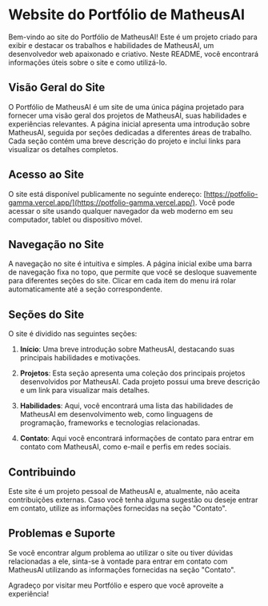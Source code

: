 # Website do Portfólio de MatheusAI

Bem-vindo ao site do Portfólio de MatheusAI! Este é um projeto criado para exibir e destacar os trabalhos e habilidades de MatheusAI, um desenvolvedor web apaixonado e criativo. Neste README, você encontrará informações úteis sobre o site e como utilizá-lo.

## Visão Geral do Site

O Portfólio de MatheusAI é um site de uma única página projetado para fornecer uma visão geral dos projetos de MatheusAI, suas habilidades e experiências relevantes. A página inicial apresenta uma introdução sobre MatheusAI, seguida por seções dedicadas a diferentes áreas de trabalho. Cada seção contém uma breve descrição do projeto e inclui links para visualizar os detalhes completos.

## Acesso ao Site

O site está disponível publicamente no seguinte endereço: [https://potfolio-gamma.vercel.app/](https://potfolio-gamma.vercel.app/). Você pode acessar o site usando qualquer navegador da web moderno em seu computador, tablet ou dispositivo móvel.

## Navegação no Site

A navegação no site é intuitiva e simples. A página inicial exibe uma barra de navegação fixa no topo, que permite que você se desloque suavemente para diferentes seções do site. Clicar em cada item do menu irá rolar automaticamente até a seção correspondente.

## Seções do Site

O site é dividido nas seguintes seções:

1. **Início**: Uma breve introdução sobre MatheusAI, destacando suas principais habilidades e motivações.

2. **Projetos**: Esta seção apresenta uma coleção dos principais projetos desenvolvidos por MatheusAI. Cada projeto possui uma breve descrição e um link para visualizar mais detalhes.

3. **Habilidades**: Aqui, você encontrará uma lista das habilidades de MatheusAI em desenvolvimento web, como linguagens de programação, frameworks e tecnologias relacionadas.

4. **Contato**: Aqui você encontrará informações de contato para entrar em contato com MatheusAI, como e-mail e perfis em redes sociais.

## Contribuindo

Este site é um projeto pessoal de MatheusAI e, atualmente, não aceita contribuições externas. Caso você tenha alguma sugestão ou deseje entrar em contato, utilize as informações fornecidas na seção "Contato".

## Problemas e Suporte

Se você encontrar algum problema ao utilizar o site ou tiver dúvidas relacionadas a ele, sinta-se à vontade para entrar em contato com MatheusAI utilizando as informações fornecidas na seção "Contato".

Agradeço por visitar meu Portfólio e espero que você aproveite a experiência!
